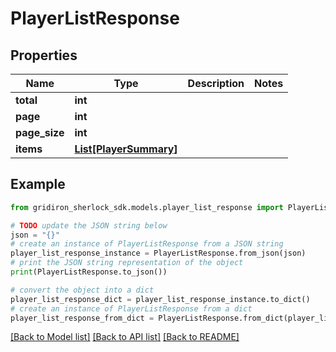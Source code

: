 # PlayerListResponse


## Properties

Name | Type | Description | Notes
------------ | ------------- | ------------- | -------------
**total** | **int** |  | 
**page** | **int** |  | 
**page_size** | **int** |  | 
**items** | [**List[PlayerSummary]**](PlayerSummary.md) |  | 

## Example

```python
from gridiron_sherlock_sdk.models.player_list_response import PlayerListResponse

# TODO update the JSON string below
json = "{}"
# create an instance of PlayerListResponse from a JSON string
player_list_response_instance = PlayerListResponse.from_json(json)
# print the JSON string representation of the object
print(PlayerListResponse.to_json())

# convert the object into a dict
player_list_response_dict = player_list_response_instance.to_dict()
# create an instance of PlayerListResponse from a dict
player_list_response_from_dict = PlayerListResponse.from_dict(player_list_response_dict)
```
[[Back to Model list]](../README.md#documentation-for-models) [[Back to API list]](../README.md#documentation-for-api-endpoints) [[Back to README]](../README.md)


